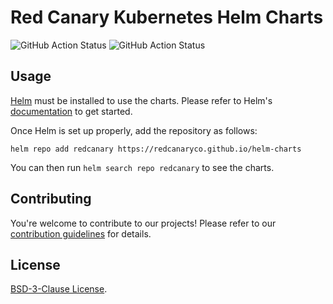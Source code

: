 # Red Canary Kubernetes Helm Charts

![GitHub Action Status](https://github.com/redcanaryco/helm-charts/actions/workflows/release.yaml/badge.svg?branch=main) ![GitHub Action Status](https://github.com/redcanaryco/helm-charts/actions/workflows/lint-test.yaml/badge.svg?branch=main)

## Usage

[Helm](https://helm.sh) must be installed to use the charts.
Please refer to Helm's [documentation](https://helm.sh/docs/) to get started.

Once Helm is set up properly, add the repository as follows:

```console
helm repo add redcanary https://redcanaryco.github.io/helm-charts
```

You can then run `helm search repo redcanary` to see the charts.

## Contributing
You're welcome to contribute to our projects! Please refer to our [contribution guidelines](https://github.com/redcanaryco/helm-charts/blob/main/CONTRIBUTING.md) for details.

## License

[BSD-3-Clause License](https://github.com/redcanaryco/helm-charts/blob/main/LICENSE).